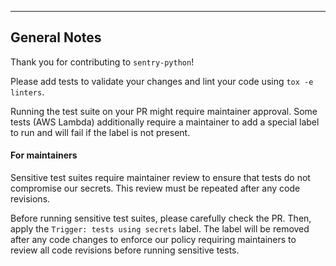 <!-- Describe your PR here -->

---

## General Notes

Thank you for contributing to `sentry-python`!

Please add tests to validate your changes and lint your code using `tox -e linters`.

Running the test suite on your PR might require maintainer approval. Some tests (AWS Lambda) additionally require a maintainer to add a special label to run and will fail if the label is not present.

#### For maintainers

Sensitive test suites require maintainer review to ensure that tests do not compromise our secrets. This review must be repeated after any code revisions.

Before running sensitive test suites, please carefully check the PR. Then, apply the `Trigger: tests using secrets` label. The label will be removed after any code changes to enforce our policy requiring maintainers to review all code revisions before running sensitive tests.

